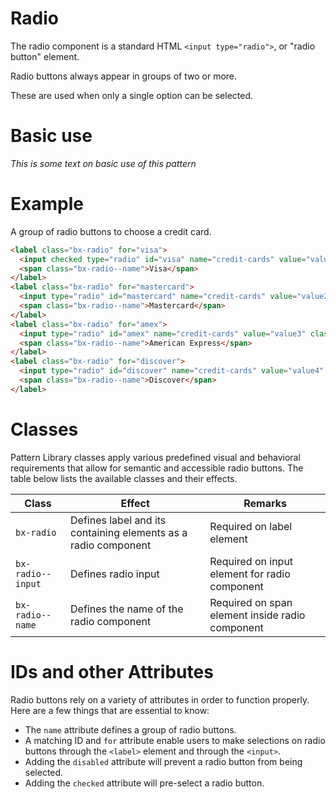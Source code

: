 # Radio

The radio component is a standard HTML `<input type="radio">`, or "radio button" element.

Radio buttons always appear in groups of two or more.

These are used when only a single option can be selected.

# Basic use

*This is some text on basic use of this pattern*

# Example

A group of radio buttons to choose a credit card.

```html
<label class="bx-radio" for="visa">
  <input checked type="radio" id="visa" name="credit-cards" value="value1" class="bx-radio--input">
  <span class="bx-radio--name">Visa</span>
</label>
<label class="bx-radio" for="mastercard">
  <input type="radio" id="mastercard" name="credit-cards" value="value2" class="bx-radio--input">
  <span class="bx-radio--name">Mastercard</span>
</label>
<label class="bx-radio" for="amex">
  <input type="radio" id="amex" name="credit-cards" value="value3" class="bx-radio--input">
  <span class="bx-radio--name">American Express</span>
</label>
<label class="bx-radio" for="discover">
  <input type="radio" id="discover" name="credit-cards" value="value4" class="bx-radio--input">
  <span class="bx-radio--name">Discover</span>
</label>
```

# Classes

Pattern Library classes apply various predefined visual and behavioral requirements that allow for semantic and accessible radio buttons. The table below lists the available classes and their effects.

| Class | Effect | Remarks |
|-----------|--------|---------|
| `bx-radio` | Defines label and its containing elements as a radio component | Required on label element|
| `bx-radio--input` | Defines radio input | Required on input element for radio component |
| `bx-radio--name` | Defines the name of the radio component | Required on span element inside radio component |

# IDs and other Attributes

Radio buttons rely on a variety of attributes in order to function properly. Here are a few things that are essential to know:

- The `name` attribute defines a group of radio buttons.
- A matching ID and `for` attribute enable users to make selections on radio buttons through the `<label>` element and through the `<input>`.
- Adding the `disabled` attribute will prevent a radio button from being selected.
- Adding the `checked` attribute will pre-select a radio button. 
